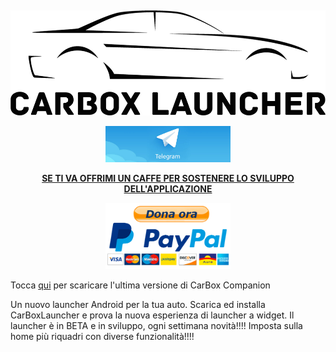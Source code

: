 <h2></h2>
<p align="center"><img src="https://github.com/Ferrazzi/CarBox-Launcher/blob/main/Logo.png" alt="CarBox Launcher" width="600"/></p>
</p>
<p align="center">
  <a href="https://t.me/CarBoxLauncher">
    <img src="https://github.com/Ferrazzi/CarBox-Launcher/blob/main/telegra-banner.jpg" alt="Donate with PayPal" width="200"/>
  </a>
</p>

<p align="center">
    <ins><strong>SE TI VA OFFRIMI UN CAFFE PER SOSTENERE LO SVILUPPO DELL'APPLICAZIONE</strong></ins>
</p>
<p align="center">
  <a href="https://www.paypal.com/donate/?business=3LPTNPJ2RV6U8&no_recurring=0&item_name=Buy+me+a+coffee+if+you+like+to+contribute+to+the+app+development&currency_code=EUR">
    <img src="https://github.com/Ferrazzi/CarBox-Companion/blob/main/Assets/DonaPayPal.png" alt="Donate with PayPal" width="200"/>
  </a>
</p>

Tocca [qui](https://github.com/Ferrazzi/CarBox-Launcher/releases) per scaricare l'ultima versione di CarBox Companion

Un nuovo launcher Android per la tua auto. Scarica ed installa CarBoxLauncher e prova la nuova esperienza di launcher a widget.
Il launcher è in BETA e in sviluppo, ogni settimana novità!!!!
Imposta sulla home più riquadri con diverse funzionalità!!!!
